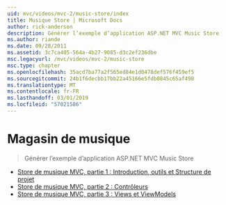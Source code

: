 ```yaml
---
uid: mvc/videos/mvc-2/music-store/index
title: Musique Store | Microsoft Docs
author: rick-anderson
description: Générer l’exemple d’application ASP.NET MVC Music Store
ms.author: riande
ms.date: 09/28/2011
ms.assetid: 3c7ca405-564a-4b27-9085-d3c2ef236dbe
msc.legacyurl: /mvc/videos/mvc-2/music-store
msc.type: chapter
ms.openlocfilehash: 35acd7ba77a2f565ed84e1d0478def576f459ef5
ms.sourcegitcommit: 24b1f6decbb17bb22a45166e5fdb0845c65af498
ms.translationtype: MT
ms.contentlocale: fr-FR
ms.lasthandoff: 03/01/2019
ms.locfileid: "57021586"
---
```

<a name="music-store"></a>Magasin de musique
====================
> Générer l’exemple d’application ASP.NET MVC Music Store


- [Store de musique MVC, partie 1 : Introduction, outils et Structure de projet](mvc-music-store-part-1-intro-tools-and-project-structure.md)
- [Store de musique MVC, partie 2 : Contrôleurs](mvc-music-store-part-2-controllers.md)
- [Store de musique MVC, partie 3 : Views et ViewModels](mvc-music-store-part-3-views-and-viewmodels.md)
